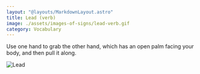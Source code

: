 ```yaml
---
layout: "@layouts/MarkdownLayout.astro"
title: Lead (verb)
image: ./assets/images-of-signs/lead-verb.gif
category: Vocabulary
---
```


Use one hand to grab the other hand,
which has an open palm facing your body, and then pull it along.

![Lead](@signs/lead-verb.gif)
